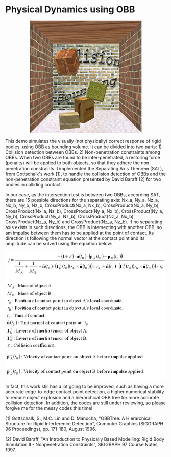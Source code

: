 # Physical Dynamics using OBB

<p align="center">
  <img src="./images/rigidbody.jpg"><br>
</p>

This demo simulates the visually (not physically) correct response of rigid bodies, using OBB as bounding volume.  It can be divided into two parts: 1) Collision detection between OBBs. 2) Non-penetration constraints among OBBs.  When two OBBs are found to be inter-penetrated, a restoring force (penalty) will be applied to both objects, so that  they adhere the non-penetration constraints.  I implemented the Separating Axis Theorem (SAT), from Gottschalk's work [1],  to handle the collision detection of OBBs and the  non-penetration constraint equation presented by David Baraff [2] for two bodies in colliding contact.

In our case, as the intersection test is between two OBBs, according SAT, there are 15 possible directions for the separating axis: Nx_a, Ny_a, Nz_a, Nx_b, Ny_b, Nz_b, CrossProduct(Nx_a, Nx_b), CrossProduct(Nx_a, Ny_b), CrossProduct(Nx_a, Nz_b), CrossProduct(Ny_a, Nx_b), CrossProduct(Ny_a, Ny_b), CrossProduct(Ny_a, Nz_b), CrossProduct(Nz_a, Nx_b), CrossProduct(Nz_a, Ny_b) and CrossProduct(Nz_a, Nz_b).  If no separating axis exists in such directions, the OBB is intersecting with another OBB, so am impulse between them has to be applied at the point of contact.  Its direction is following the normal vector at the contact point and its amplitude can be solved using the equation below:

<p align="center">
  <img src="./images/ImpulseEqu.jpg"><br>
</p>

In fact, this work still has a lot going to be improved, such as having a more accurate edge-to-edge contact point detection, a higher numerical stability to reduce object explosion and a hierarchical OBB tree for more accurate collision detection.  In addition, the codes are still under reviewing, so please forgive me for the messy codes this time!

[1] Gottschalk, S., M.C. Lin and D. Manocha, "OBBTree: A Hierarchical Structure for Ripid Interference Detection", Computer Graphics (SIGGRAPH 96 Proceedings), pp. 171-180, August 1996.

[2] David Baraff, "An Introduction to Physically Based Modelling: Rigid Body Simulation II - Nonpenetration Constraints", SIGGRAPH 97 Course Notes, 1997.